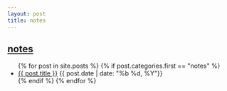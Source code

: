 ```yaml
---
layout: post
title: notes
---
```

## [notes]({{page.url}})
<div class="postcontent archive">
  <ul class="archive">
  {% for post in site.posts %}
    {% if post.categories.first == "notes"  %}
      <li>
      <a href="{{ post.url }}"> {{ post.title }}</a>
      <span class="archivedate hidemobile">{{ post.date | date: "%b %d, %Y"}}</span>
      </li>
    {% endif %}
  {% endfor %}
  </ul>
</div>

